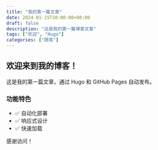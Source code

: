 ```yaml
---
title: "我的第一篇文章"
date: 2024-01-15T10:00:00+08:00
draft: false
description: "这是我的第一篇博客文章"
tags: ["欢迎", "Hugo"]
categories: ["随笔"]
---
```


## 欢迎来到我的博客！

这是我的第一篇文章，通过 Hugo 和 GitHub Pages 自动发布。

### 功能特色

- ✅ 自动化部署
- ✅ 响应式设计
- ✅ 快速加载

感谢访问！
